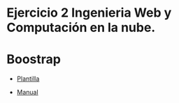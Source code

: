 # Ejercicio 2 Ingenieria Web y Computación en la nube.

Boostrap
===========
* [Plantilla](https://jgmatu.github.io/IWCN_bootstrap_jquery/baloncesto/startbootstrap-round-about-gh-pages/index.html)

* [Manual](https://jgmatu.github.io/IWCN_bootstrap_jquery/baloncesto/manual-boostrap/index.html)
